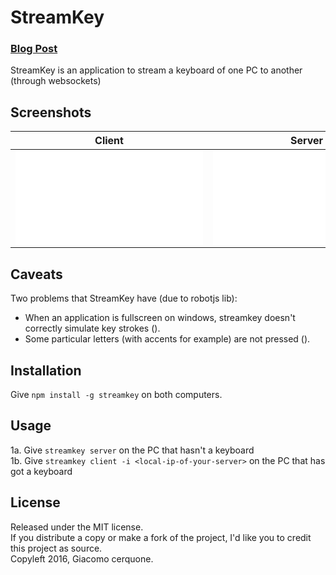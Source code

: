 # StreamKey
### [Blog Post](http://blog.giacomocerquone.com/StreamKey-stream-your-keyboard/)
StreamKey is an application to stream a keyboard of one PC to another (through websockets)

## Screenshots
| Client                                                     | Server                                                 |
| ---------------------------------------------------------- | :----------------------------------------------------: |
| ![streamkey client](./screenshots/streamkey-client.js)     | ![streamkey server](./screenshots/streamkey-server.js) |

## Caveats
Two problems that StreamKey have (due to robotjs lib):
- When an application is fullscreen on windows, streamkey doesn't correctly simulate key strokes ().
- Some particular letters (with accents for example) are not pressed ().

## Installation
Give `npm install -g streamkey` on both computers.

## Usage
1a. Give `streamkey server` on the PC that hasn't a keyboard<br>
1b. Give `streamkey client -i <local-ip-of-your-server>` on the PC that has got a keyboard

## License
Released under the MIT license.<br>
If you distribute a copy or make a fork of the project, I'd like you to credit this project as source.<br>
Copyleft 2016, Giacomo cerquone.
